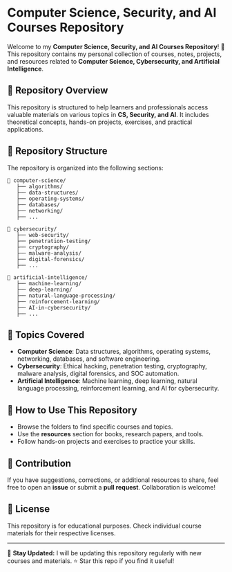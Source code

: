 # Computer Science, Security, and AI Courses Repository

Welcome to my **Computer Science, Security, and AI Courses Repository**! 🎯 This repository contains my personal collection of courses, notes, projects, and resources related to **Computer Science, Cybersecurity, and Artificial Intelligence**.

## 📌 Repository Overview

This repository is structured to help learners and professionals access valuable materials on various topics in **CS, Security, and AI**. It includes theoretical concepts, hands-on projects, exercises, and practical applications.

## 📂 Repository Structure

The repository is organized into the following sections:

```
📁 computer-science/
   ├── algorithms/
   ├── data-structures/
   ├── operating-systems/
   ├── databases/
   ├── networking/
   ├── ...

📁 cybersecurity/
   ├── web-security/
   ├── penetration-testing/
   ├── cryptography/
   ├── malware-analysis/
   ├── digital-forensics/
   ├── ...

📁 artificial-intelligence/
   ├── machine-learning/
   ├── deep-learning/
   ├── natural-language-processing/
   ├── reinforcement-learning/
   ├── AI-in-cybersecurity/
   ├── ...

```

## 📖 Topics Covered

- **Computer Science**: Data structures, algorithms, operating systems, networking, databases, and software engineering.
- **Cybersecurity**: Ethical hacking, penetration testing, cryptography, malware analysis, digital forensics, and SOC automation.
- **Artificial Intelligence**: Machine learning, deep learning, natural language processing, reinforcement learning, and AI for cybersecurity.

## 🚀 How to Use This Repository

- Browse the folders to find specific courses and topics.
- Use the **resources** section for books, research papers, and tools.
- Follow hands-on projects and exercises to practice your skills.

## 🎯 Contribution

If you have suggestions, corrections, or additional resources to share, feel free to open an **issue** or submit a **pull request**. Collaboration is welcome!

## 📜 License

This repository is for educational purposes. Check individual course materials for their respective licenses.

---

📢 **Stay Updated:** I will be updating this repository regularly with new courses and materials. ⭐ Star this repo if you find it useful!

